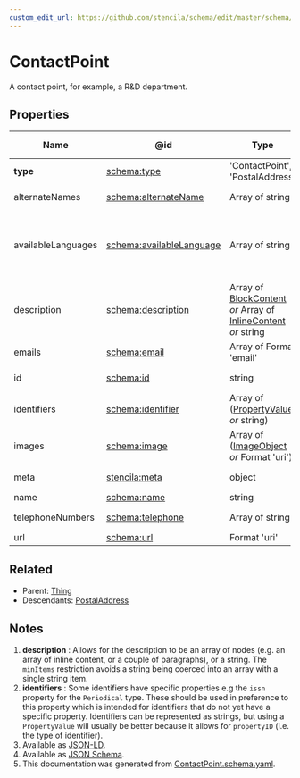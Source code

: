 ```yaml
---
custom_edit_url: https://github.com/stencila/schema/edit/master/schema/ContactPoint.schema.yaml
---
```


# ContactPoint

A contact point, for example, a R&D department.

## Properties

| Name               | @id                                                              | Type                                                                                                                   | Description                                                                                                     | Inherited from                           |
| ------------------ | ---------------------------------------------------------------- | ---------------------------------------------------------------------------------------------------------------------- | --------------------------------------------------------------------------------------------------------------- | ---------------------------------------- |
| **type**           | [schema:type](https://schema.org/type)                           | 'ContactPoint', 'PostalAddress'                                                                                        | The name of the type.                                                                                           | [Entity](../other/Entity.md)             |
| alternateNames     | [schema:alternateName](https://schema.org/alternateName)         | Array of string                                                                                                        | Alternate names (aliases) for the item.                                                                         | [Thing](../other/Thing.md)               |
| availableLanguages | [schema:availableLanguage](https://schema.org/availableLanguage) | Array of string                                                                                                        | Languages (human not programming) in which it is possible to communicate with the organization/department etc.  | [ContactPoint](../other/ContactPoint.md) |
| description        | [schema:description](https://schema.org/description)             | Array of [BlockContent](../prose/BlockContent.md) _or_ Array of [InlineContent](../prose/InlineContent.md) _or_ string | A description of the item. See note [1](#notes).                                                                | [Thing](../other/Thing.md)               |
| emails             | [schema:email](https://schema.org/email)                         | Array of Format 'email'                                                                                                | Email address for correspondence.                                                                               | [ContactPoint](../other/ContactPoint.md) |
| id                 | [schema:id](https://schema.org/id)                               | string                                                                                                                 | The identifier for this item.                                                                                   | [Entity](../other/Entity.md)             |
| identifiers        | [schema:identifier](https://schema.org/identifier)               | Array of ([PropertyValue](../other/PropertyValue.md) _or_ string)                                                      | Any kind of identifier for any kind of Thing. See note [2](#notes).                                             | [Thing](../other/Thing.md)               |
| images             | [schema:image](https://schema.org/image)                         | Array of ([ImageObject](../media/ImageObject.md) _or_ Format 'uri')                                                    | Images of the item.                                                                                             | [Thing](../other/Thing.md)               |
| meta               | [stencila:meta](https://schema.stenci.la/meta.jsonld)            | object                                                                                                                 | Metadata associated with this item.                                                                             | [Entity](../other/Entity.md)             |
| name               | [schema:name](https://schema.org/name)                           | string                                                                                                                 | The name of the item.                                                                                           | [Thing](../other/Thing.md)               |
| telephoneNumbers   | [schema:telephone](https://schema.org/telephone)                 | Array of string                                                                                                        | Telephone numbers for the contact point.                                                                        | [ContactPoint](../other/ContactPoint.md) |
| url                | [schema:url](https://schema.org/url)                             | Format 'uri'                                                                                                           | The URL of the item.                                                                                            | [Thing](../other/Thing.md)               |

## Related

-   Parent: [Thing](../other/Thing.md)
-   Descendants: [PostalAddress](../other/PostalAddress.md)

## Notes

1.  **description** : Allows for the description to be an array of nodes (e.g. an array of inline content, or a couple of paragraphs), or a string. The `minItems` restriction avoids a string being coerced into an array with a single string item.
2.  **identifiers** : Some identifiers have specific properties e.g the `issn` property for the `Periodical` type. These should be used in preference to this property which is intended for identifiers that do not yet have a specific property. Identifiers can be represented as strings, but using a `PropertyValue` will usually be better because it allows for `propertyID` (i.e. the type of identifier).
3.  Available as [JSON-LD](https://schema.stenci.la/ContactPoint.jsonld).
4.  Available as [JSON Schema](https://schema.stenci.la/v1/ContactPoint.schema.json).
5.  This documentation was generated from [ContactPoint.schema.yaml](https://github.com/stencila/schema/blob/master/schema/ContactPoint.schema.yaml).
